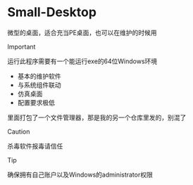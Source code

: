 # Small-Desktop
微型的桌面，适合充当PE桌面，也可以在维护的时候用

> [!IMPORTANT]
> 运行此程序需要有一个能运行exe的64位Windows环境

+ 基本的维护软件
+ 与系统组件联动
+ 仿真桌面
+ 配置要求极低

里面打包了一个文件管理器，那是我的另一个仓库里发的，别混了

> [!CAUTION]
> 杀毒软件报毒请信任

> [!TIP]
> 确保拥有自己账户以及Windows的administrator权限